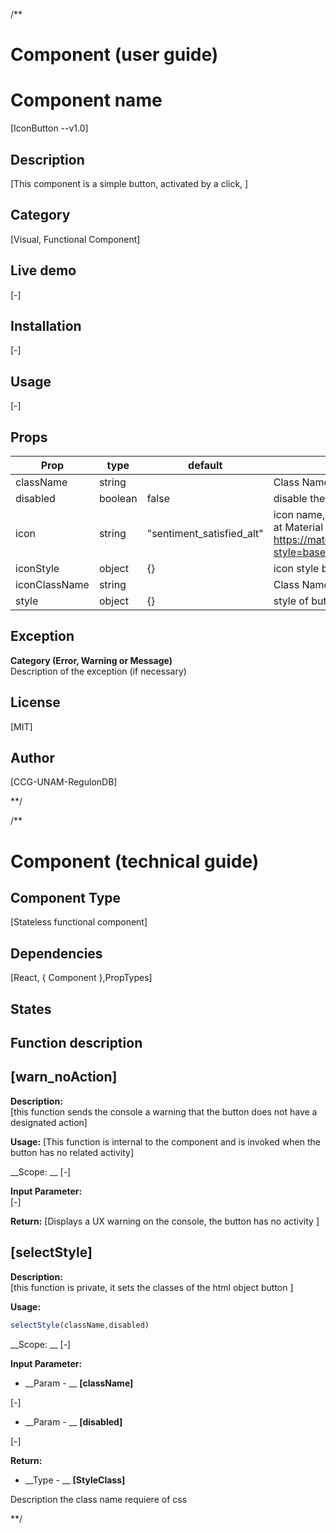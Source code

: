 /**
# Component (user guide)
# Component name 
[IconButton --v1.0]

## Description  
[This component is a simple button, activated by a click, ]

## Category   
[Visual, Functional Component]  

## Live demo 
[-]

## Installation 
[-]

## Usage 
[-]

## Props 

| Prop          | type    | default                   | description                                                  |
| ------------- | ------- | ------------------------- | ------------------------------------------------------------ |
| className     | string  |                           | Class Name of item button                                    |
| disabled      | boolean | false                     | disable the button                                           |
| icon          | string  | "sentiment_satisfied_alt" | icon name, you can find more icons at Material Icon https://material.io/resources/icons/?style=baseline |
| iconStyle     | object  | {}                        | icon style by object                                         |
| iconClassName | string  |                           | Class Name of item icon                                      |
| style         | object  | {}                        | style of button by object                                    |

## Exception
__Category (Error, Warning or Message)__  
Description of the exception (if necessary)

## License
[MIT]

## Author 
[CCG-UNAM-RegulonDB]

**/

/**
# Component (technical guide)
## Component Type 
[Stateless functional component]

## Dependencies
[React, { Component },PropTypes]

## States
## Function description

## [warn_noAction]

__Description:__  
[this function sends the console a warning that the button does not have a designated action]

__Usage:__
[This function is internal to the component and is invoked when the button has no related activity]

__Scope: __
[-]

__Input Parameter:__  
[-]

__Return:__
[Displays a UX warning on the console, the button has no activity ]

## [selectStyle]

__Description:__  
[this function is private, it sets the classes of the html object button ]

__Usage:__

```javascript
selectStyle(className,disabled)
```

__Scope: __
[-]

__Input Parameter:__  

* __Param - __ __[className]__

[-]

* __Param - __ __[disabled]__

[-]

__Return:__  

* __Type - __ __[StyleClass]__

Description the class name requiere of css

**/